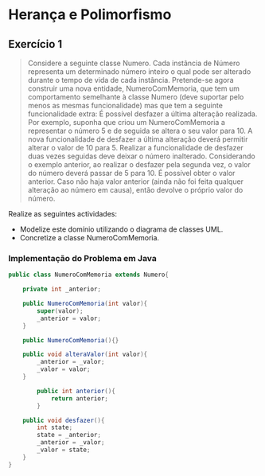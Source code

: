 # Herança e Polimorfismo

## Exercício 1

> Considere a seguinte classe Numero. Cada instância de Número representa um determinado número inteiro o qual pode ser alterado durante o tempo de vida de cada instância. 
> Pretende-se agora construir uma nova entidade, NumeroComMemoria, que tem um comportamento semelhante à classe Numero (deve suportar pelo menos as mesmas funcionalidade) mas que tem a seguinte funcionalidade extra:
> É possível desfazer a última alteração realizada. Por exemplo, suponha que criou um NumeroComMemoria a representar o número 5 e de seguida se altera o seu valor para 10. A nova funcionalidade de desfazer a última alteração deverá permitir alterar o valor de 10 para 5.
> Realizar a funcionalidade de desfazer duas vezes seguidas deve deixar o número inalterado. Considerando o exemplo anterior, ao realizar o desfazer pela segunda vez, o valor do número deverá passar de 5 para 10.
> É possível obter o valor anterior. Caso não haja valor anterior (ainda não foi feita qualquer alteração ao número em causa), então devolve o próprio valor do número.

Realize as seguintes actividades:  
- Modelize este domínio utilizando o diagrama de classes UML.
- Concretize a classe NumeroComMemoria.


### Implementação do Problema em Java

```java
public class NumeroComMemoria extends Numero{

	private int _anterior;

	public NumeroComMemoria(int valor){
		super(valor);
		_anterior = valor;
	}

	public NumeroComMemoria(){}

	public void alteraValor(int valor){
		_anterior = _valor;
		_valor = valor;
	}

        public int anterior(){
            return anterior;
        }

	public void desfazer(){
		int state;
		state = _anterior;
		_anterior = _valor;
		_valor = state;
	}
}
```